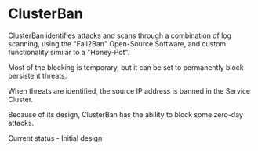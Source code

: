 # ClusterBan

ClusterBan identifies attacks and scans through a combination of log scanning, using the "Fail2Ban" Open-Source Software, and custom functionality similar to a "Honey-Pot".

Most of the blocking is temporary, but it can be set to permanently block persistent threats.

When threats are identified, the source IP address is banned in the Service Cluster.         

Because of its design, ClusterBan has the ability to block some zero-day attacks.

Current status - Initial design
